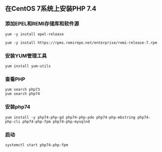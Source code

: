## 在CentOS 7系统上安装PHP 7.4

### 添加EPEL和REMI存储库和软件源

```
yum -y install epel-release

yum -y install https://rpms.remirepo.net/enterprise/remi-release-7.rpm

```

### 安装YUM管理工具

```
yum install yum-utils
```


### 查看PHP

```
yum search php73
yum search php74
```

### 安装php74

```
yum install -y php74-php-gd php74-php-pdo php74-php-mbstring php74-php-cli php74-php-fpm php74-php-mysqlnd

```

### 启动

```
systemctl start php74-php-fpm
```
